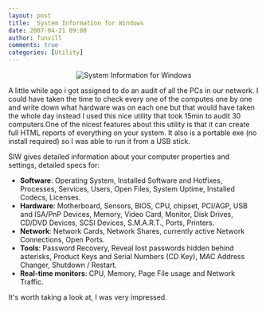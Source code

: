 ```yaml
---
layout: post
title:  System Information for Windows
date: 2007-04-21 09:00
author: funvill
comments: true
categories: [Utility]
---
```


<p style="text-align: center"><img src="http://blog.abluestar.com/public/uploads/2007/04/siw.jpg" alt="System Information for Windows" /></p>
A little while ago i got assigned to do an audit of all the PCs in our network. I could have taken the time to check every one of the computes one by one and write down what hardware was on each one but that would have taken the whole day instead I used this nice utility that took 15min to audit 30 computers.One of the nicest features about this utility is that it can create full HTML reports of everything on your system. It also is a portable exe (no install required) so I was able to run it from a USB stick.

SIW gives detailed information about your computer properties and settings, detailed specs for:
<ul>
	<li><strong>Software</strong>: Operating System, Installed Software and Hotfixes, Processes, Services, Users, Open Files, System Uptime, Installed Codecs, Licenses.</li>
	<li><strong>Hardware</strong>: Motherboard, Sensors, BIOS, CPU, chipset, PCI/AGP, USB and ISA/PnP Devices, Memory, Video Card, Monitor, Disk Drives, CD/DVD Devices, SCSI Devices, S.M.A.R.T., Ports, Printers.</li>
	<li><strong>Network</strong>: Network Cards, Network Shares, currently active Network Connections, Open Ports.</li>
	<li><strong>Tools</strong>: Password Recovery, Reveal lost passwords hidden behind asterisks, Product Keys and Serial Numbers (CD Key), MAC Address Changer, Shutdown / Restart.</li>
	<li><strong> Real-time monitors</strong>: CPU, Memory, Page File usage and Network Traffic.</li>
</ul>
It's worth taking a look at, I was very impressed.
